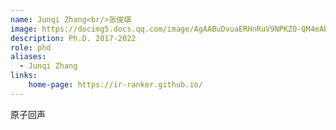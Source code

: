 ```yaml
---
name: Junqi Zhang<br/>张俊祺
image: https://docimg5.docs.qq.com/image/AgAABuDvuaERHnRuV9NPKZO-QM4eAbL-.jpeg?w=1596&h=1596&_type=jpeg
description: Ph.D. 2017-2022
role: phd
aliases:
  - Junqi Zhang
links: 
    home-page: https://ir-ranker.github.io/
---
```


原子回声